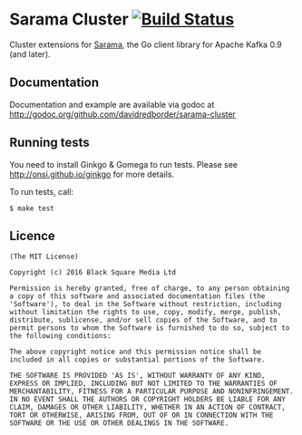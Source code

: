 # Sarama Cluster [![Build Status](https://travis-ci.org/davidredborder/sarama-cluster.png)](https://travis-ci.org/davidredborder/sarama-cluster)

Cluster extensions for [Sarama](https://github.com/IBM/sarama), the Go client library for Apache Kafka 0.9 (and later).

## Documentation

Documentation and example are available via godoc at http://godoc.org/github.com/davidredborder/sarama-cluster

## Running tests

You need to install Ginkgo & Gomega to run tests. Please see
http://onsi.github.io/ginkgo for more details.

To run tests, call:

    $ make test

## Licence

    (The MIT License)

    Copyright (c) 2016 Black Square Media Ltd

    Permission is hereby granted, free of charge, to any person obtaining
    a copy of this software and associated documentation files (the
    'Software'), to deal in the Software without restriction, including
    without limitation the rights to use, copy, modify, merge, publish,
    distribute, sublicense, and/or sell copies of the Software, and to
    permit persons to whom the Software is furnished to do so, subject to
    the following conditions:

    The above copyright notice and this permission notice shall be
    included in all copies or substantial portions of the Software.

    THE SOFTWARE IS PROVIDED 'AS IS', WITHOUT WARRANTY OF ANY KIND,
    EXPRESS OR IMPLIED, INCLUDING BUT NOT LIMITED TO THE WARRANTIES OF
    MERCHANTABILITY, FITNESS FOR A PARTICULAR PURPOSE AND NONINFRINGEMENT.
    IN NO EVENT SHALL THE AUTHORS OR COPYRIGHT HOLDERS BE LIABLE FOR ANY
    CLAIM, DAMAGES OR OTHER LIABILITY, WHETHER IN AN ACTION OF CONTRACT,
    TORT OR OTHERWISE, ARISING FROM, OUT OF OR IN CONNECTION WITH THE
    SOFTWARE OR THE USE OR OTHER DEALINGS IN THE SOFTWARE.
